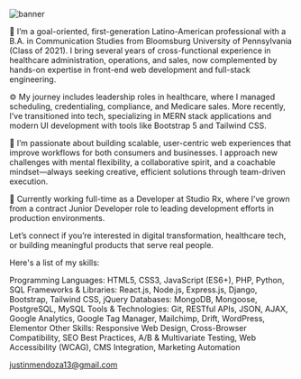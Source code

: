 

<img src='https://i.imgur.com/c8pvNHX.png' alt="banner"></img>

💼 I’m a goal-oriented, first-generation Latino-American professional with a B.A. in Communication Studies from Bloomsburg University of Pennsylvania (Class of 2021). I bring several years of cross-functional experience in healthcare administration, operations, and sales, now complemented by hands-on expertise in front-end web development and full-stack engineering.

⚙️ My journey includes leadership roles in healthcare, where I managed scheduling, credentialing, compliance, and Medicare sales. More recently, I’ve transitioned into tech, specializing in MERN stack applications and modern UI development with tools like Bootstrap 5 and Tailwind CSS.

🚀 I’m passionate about building scalable, user-centric web experiences that improve workflows for both consumers and businesses. I approach new challenges with mental flexibility, a collaborative spirit, and a coachable mindset—always seeking creative, efficient solutions through team-driven execution.

📍 Currently working full-time as a Developer at Studio Rx, where I’ve grown from a contract Junior Developer role to leading development efforts in production environments.

Let’s connect if you’re interested in digital transformation, healthcare tech, or building meaningful products that serve real people.

Here's a list of my skills:

Programming Languages: HTML5, CSS3, JavaScript (ES6+), PHP, Python, SQL
Frameworks & Libraries: React.js, Node.js, Express.js, Django, Bootstrap, Tailwind CSS, jQuery
Databases: MongoDB, Mongoose, PostgreSQL, MySQL
Tools & Technologies: Git, RESTful APIs, JSON, AJAX, Google Analytics, Google Tag Manager, Mailchimp, Drift, WordPress, Elementor
Other Skills: Responsive Web Design, Cross-Browser Compatibility, SEO Best Practices, A/B & Multivariate Testing, Web Accessibility (WCAG), CMS Integration, Marketing Automation



justinmendoza13@gmail.com
